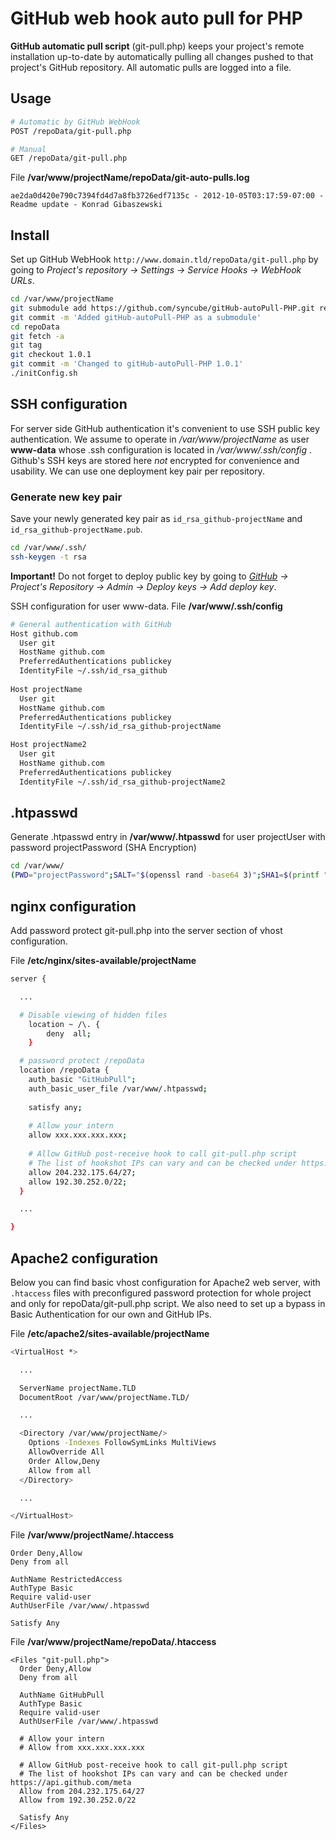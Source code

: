 # GitHub web hook auto pull for PHP

__GitHub automatic pull script__ (git-pull.php) keeps your project's remote installation up-to-date by automatically pulling all changes pushed to that project's GitHub repository. All automatic pulls are logged into a file.

## Usage
```bash
# Automatic by GitHub WebHook
POST /repoData/git-pull.php

# Manual 
GET /repoData/git-pull.php
```

File __/var/www/projectName/repoData/git-auto-pulls.log__
```log
ae2da0d420e790c7394fd4d7a8fb3726edf7135c - 2012-10-05T03:17:59-07:00 - Readme update - Konrad Gibaszewski
```

## Install

Set up GitHub WebHook ```http://www.domain.tld/repoData/git-pull.php``` by going to _Project's repository -> Settings -> Service Hooks -> WebHook URLs_.

```bash
cd /var/www/projectName
git submodule add https://github.com/syncube/gitHub-autoPull-PHP.git repoData
git commit -m 'Added gitHub-autoPull-PHP as a submodule'
cd repoData
git fetch -a
git tag
git checkout 1.0.1
git commit -m 'Changed to gitHub-autoPull-PHP 1.0.1'
./initConfig.sh
```

## SSH configuration

For server side GitHub authentication it's convenient to use SSH public key authentication. We assume to operate in _/var/www/projectName_ as user __www-data__ whose .ssh configuration is located in _/var/www/.ssh/config_ . Github's SSH keys are stored here _not_ encrypted for convenience and usability. We can use one deployment key pair per repository.

### Generate new key pair
Save your newly generated key pair as ```id_rsa_github-projectName``` and ```id_rsa_github-projectName.pub```.

```bash
cd /var/www/.ssh/
ssh-keygen -t rsa
```

__Important!__ Do not forget to deploy public key by going to *[GitHub](https://github.com/) -> Project's Repository -> Admin -> Deploy keys -> Add deploy key*.

SSH configuration for user www-data. File __/var/www/.ssh/config__

```bash
# General authentication with GitHub
Host github.com
  User git
  HostName github.com
  PreferredAuthentications publickey
  IdentityFile ~/.ssh/id_rsa_github
      
Host projectName
  User git
  HostName github.com
  PreferredAuthentications publickey
  IdentityFile ~/.ssh/id_rsa_github-projectName

Host projectName2
  User git
  HostName github.com
  PreferredAuthentications publickey
  IdentityFile ~/.ssh/id_rsa_github-projectName2
```

## .htpasswd 
Generate .htpasswd entry in __/var/www/.htpasswd__ for user projectUser with password projectPassword (SHA Encryption)

```bash
cd /var/www/
(PWD="projectPassword";SALT="$(openssl rand -base64 3)";SHA1=$(printf "$PWD$SALT" | openssl dgst -binary -sha1 | sed 's#$#'"$SALT"'#' | base64);printf "projectUser:{SSHA}$SHA1\n" >> .htpasswd)
```

## nginx configuration

Add password protect git-pull.php into the server section of vhost configuration.

File __/etc/nginx/sites-available/projectName__

```bash
server {

  ...

  # Disable viewing of hidden files
    location ~ /\. {
        deny  all;
    }

  # password protect /repoData
  location /repoData {
    auth_basic "GitHubPull";
    auth_basic_user_file /var/www/.htpasswd;
    
    satisfy any;
    
    # Allow your intern
    allow xxx.xxx.xxx.xxx;
    
    # Allow GitHub post-receive hook to call git-pull.php script
    # The list of hookshot IPs can vary and can be checked under https://api.github.com/meta
    allow 204.232.175.64/27;
    allow 192.30.252.0/22;
  }

  ...

}
```

## Apache2 configuration

Below you can find basic vhost configuration for Apache2 web server, with ```.htaccess``` files with preconfigured password protection for whole project and only for repoData/git-pull.php script. We also need to set up a bypass in Basic Authentication for our own and GitHub IPs.

File __/etc/apache2/sites-available/projectName__

```bash
<VirtualHost *>

  ...

  ServerName projectName.TLD
  DocumentRoot /var/www/projectName.TLD/

  ...

  <Directory /var/www/projectName/>
    Options -Indexes FollowSymLinks MultiViews
    AllowOverride All
    Order Allow,Deny
    Allow from all
  </Directory>

  ...

</VirtualHost>
```

File __/var/www/projectName/.htaccess__

```htaccess
Order Deny,Allow
Deny from all

AuthName RestrictedAccess
AuthType Basic
Require valid-user
AuthUserFile /var/www/.htpasswd

Satisfy Any
```

File __/var/www/projectName/repoData/.htaccess__
```htaccess
<Files "git-pull.php">
  Order Deny,Allow
  Deny from all
  
  AuthName GitHubPull
  AuthType Basic
  Require valid-user
  AuthUserFile /var/www/.htpasswd
  
  # Allow your intern
  # Allow from xxx.xxx.xxx.xxx
  
  # Allow GitHub post-receive hook to call git-pull.php script
  # The list of hookshot IPs can vary and can be checked under https://api.github.com/meta
  Allow from 204.232.175.64/27
  Allow from 192.30.252.0/22

  Satisfy Any
</Files>
```
